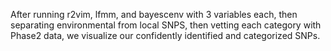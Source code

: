 After running r2vim, lfmm, and bayescenv with 3 variables each, then separating environmental from local SNPS, then vetting each category with Phase2 data, we visualize our confidently identified and categorized SNPs.

